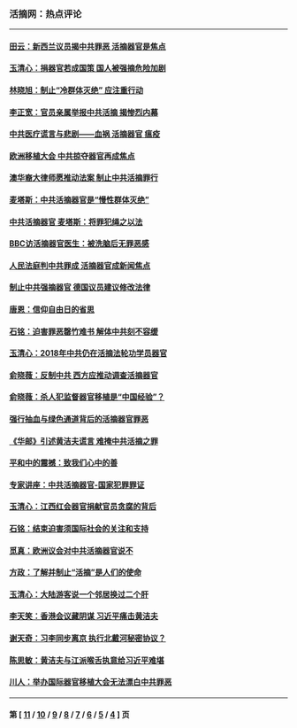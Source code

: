 ### 活摘网：热点评论
---
#### [田云：新西兰议员揭中共罪恶 活摘器官是焦点](../../pages/nf5879/n13070629.md?08180430) 
#### [玉清心：捐器官若成国策 国人被强摘危险加剧](../../pages/nf5879/n12802713.md?08180430) 
#### [林晓旭：制止“冷群体灭绝” 应注重行动](../../pages/nf5879/n12779736.md?08180430) 
#### [李正宽：官员亲属举报中共活摘 揭惨烈内幕](../../pages/nf5879/n12684490.md?08180430) 
#### [中共医疗谎言与悲剧——血祸 活摘器官 瘟疫](../../pages/nf5879/n12372103.md?08180430) 
#### [欧洲移植大会 中共掠夺器官再成焦点](../../pages/nf5879/n11538883.md?08180430) 
#### [澳华裔大律师愿推动法案 制止中共活摘罪行](../../pages/nf5879/n11377039.md?08180430) 
#### [麦塔斯：中共活摘器官是“慢性群体灭绝”](../../pages/nf5879/n11350529.md?08180430) 
#### [中共活摘器官 麦塔斯：将罪犯绳之以法](../../pages/nf5879/n11347973.md?08180430) 
#### [BBC访活摘器官医生：被洗脑后无罪恶感](../../pages/nf5879/n11335935.md?08180430) 
#### [人民法庭判中共罪成 活摘器官成新闻焦点](../../pages/nf5879/n11331578.md?08180430) 
#### [制止中共强摘器官 德国议员建议修改法律](../../pages/nf5879/n11249451.md?08180430) 
#### [唐恩：信仰自由日的省思](../../pages/nf5879/n11003525.md?08180430) 
#### [石铭：迫害罪恶罄竹难书  解体中共刻不容缓](../../pages/nf5879/n10942855.md?08180430) 
#### [玉清心：2018年中共仍在活摘法轮功学员器官](../../pages/nf5879/n10914646.md?08180430) 
#### [俞晓薇：反制中共 西方应推动调查活摘器官](../../pages/nf5879/n10794671.md?08180430) 
#### [俞晓薇：杀人犯监督器官移植是“中国经验”？](../../pages/nf5879/n10466427.md?08180430) 
#### [强行抽血与绿色通道背后的活摘器官罪恶](../../pages/nf5879/n10004708.md?08180430) 
#### [《华邮》引述黄洁夫谎言 难掩中共活摘之罪](../../pages/nf5879/n9642309.md?08180430) 
#### [平和中的震撼：致我们心中的善](../../pages/nf5879/n9021123.md?08180430) 
#### [专家讲座：中共活摘器官-国家犯罪罪证](../../pages/nf5879/n8828153.md?08180430) 
#### [玉清心：江西红会器官捐献官员贪腐的背后](../../pages/nf5879/n8522122.md?08180430) 
#### [石铭：结束迫害须国际社会的关注和支持](../../pages/nf5879/n8443497.md?08180430) 
#### [觅真：欧洲议会对中共活摘器官说不](../../pages/nf5879/n8337486.md?08180430) 
#### [方政：了解并制止“活摘”是人们的使命](../../pages/nf5879/n8329214.md?08180430) 
#### [玉清心：大陆游客说一个邻居换过二个肝](../../pages/nf5879/n8291404.md?08180430) 
#### [李天笑：香港会议藏阴谋 习近平痛击黄洁夫](../../pages/nf5879/n8241459.md?08180430) 
#### [谢天奇：习李同步离京 执行北戴河秘密协议？](../../pages/nf5879/n8230418.md?08180430) 
#### [陈思敏：黄洁夫与江派喉舌执意给习近平难堪](../../pages/nf5879/n8222166.md?08180430) 
#### [川人：举办国际器官移植大会无法漂白中共罪恶](../../pages/nf5879/n8221121.md?08180430) 

---
#### 第 [ [11](./11.md?08180430) / [10](./10.md?08180430) / [9](./9.md?08180430) / [8](./8.md?08180430) / [7](./7.md?08180430) / [6](./6.md?08180430) / [5](./5.md?08180430) / [4](./4.md?08180430) ] 页
